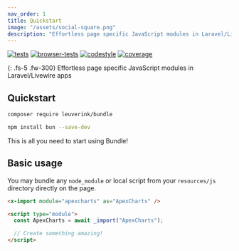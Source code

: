 ```yaml
---
nav_order: 1
title: Quickstart
image: "/assets/social-square.png"
description: "Effortless page specific JavaScript modules in Laravel/Livewire apps"
---
```


[![tests](https://github.com/gwleuverink/bundle/actions/workflows/tests.yml/badge.svg)](https://github.com/gwleuverink/bundle/actions/workflows/tests.yml)
[![browser-tests](https://github.com/gwleuverink/bundle/actions/workflows/browser-tests.yml/badge.svg)](https://github.com/gwleuverink/bundle/actions/workflows/browser-tests.yml)
[![codestyle](https://github.com/gwleuverink/bundle/actions/workflows/codestyle.yml/badge.svg)](https://github.com/gwleuverink/bundle/actions/workflows/codestyle.yml)
[![coverage](https://img.shields.io/codecov/c/github/gwleuverink/bundle?token=ON4MTY8C1B&color=45%2C190%2C65)](https://codecov.io/gh/gwleuverink/bundle)

{: .fs-5 .fw-300}
Effortless page specific JavaScript modules in Laravel/Livewire apps

## Quickstart

```bash
composer require leuverink/bundle
```

```bash
npm install bun --save-dev
```

This is all you need to start using Bundle!

## Basic usage

You may bundle any `node_module` or local script from your `resources/js` directory directly on the page.

```html
<x-import module="apexcharts" as="ApexCharts" />

<script type="module">
  const ApexCharts = await _import("ApexCharts");

  // Create something amazing!
</script>
```
